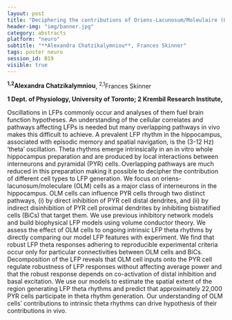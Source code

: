 ```yaml
---
layout: post
title: "Deciphering the contributions of Oriens-Lacunosum/Moleulaire (OLM) cells during Local Field Potential (LFP) theta rhythms in CA1 hippocampus "
header-img: "img/banner.jpg"
category: abstracts
platform: "neuro"
subtitle: "**Alexandra Chatzikalymniou**, Frances Skinner"
tags: poster neuro
session_id: B19
visible: true
---
```

**<sup>1,2</sup>Alexandra Chatzikalymniou**, <sup>2,1</sup>Frances Skinner

__1 Dept. of Physiology, University of Toronto; 2 Krembil Research Institute,__

Oscillations in LFPs commonly occur and analyses of them fuel brain function hypotheses. An understanding of the cellular correlates and pathways affecting LFPs is needed but many overlapping pathways in vivo makes this difficult to achieve. A prevalent LFP rhythm in the hippocampus, associated with episodic memory and spatial navigation, is the (3-12 Hz) ‘theta’ oscillation. Theta rhythms emerge intrinsically in an in vitro whole hippocampus preparation and are produced by local interactions between interneurons and pyramidal (PYR) cells. Overlapping pathways are much reduced in this preparation making it possible to decipher the contribution of different cell types to LFP generation. We focus on oriens-lacunosum/moleculare (OLM) cells as a major class of interneurons in the hippocampus. OLM cells can influence PYR cells through two distinct pathways, (i) by direct inhibition of PYR cell distal dendrites, and (ii) by indirect disinhibition of PYR cell proximal dendrites by inhibiting bistratified cells (BiCs) that target them. We use previous inhibitory network models and build biophysical LFP models using volume conductor theory. We assess the effect of OLM cells to ongoing intrinsic LFP theta rhythms by directly comparing our model LFP features with experiment. We find that robust LFP theta responses adhering to reproducible experimental criteria occur only for particular connectivities between OLM cells and BiCs. Decomposition of the LFP reveals that OLM cell inputs onto the PYR cell regulate robustness of LFP responses without affecting average power and that the robust response depends on co-activation of distal inhibition and basal excitation. We use our models to estimate the spatial extent of the region generating LFP theta rhythms and predict that approximately 22,000 PYR cells participate in theta rhythm generation. Our understanding of OLM cells’ contributions to intrinsic theta rhythms can drive hypothesis of their contributions in vivo.